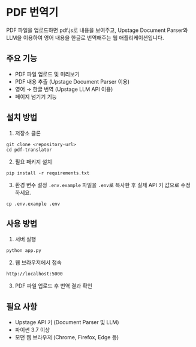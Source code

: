 # PDF 번역기

PDF 파일을 업로드하면 pdf.js로 내용을 보여주고, Upstage Document Parser와 LLM을 이용하여 영어 내용을 한글로 번역해주는 웹 애플리케이션입니다.

## 주요 기능

- PDF 파일 업로드 및 미리보기
- PDF 내용 추출 (Upstage Document Parser 이용)
- 영어 → 한글 번역 (Upstage LLM API 이용)
- 페이지 넘기기 기능

## 설치 방법

1. 저장소 클론
```
git clone <repository-url>
cd pdf-translator
```

2. 필요 패키지 설치
```
pip install -r requirements.txt
```

3. 환경 변수 설정
`.env.example` 파일을 `.env`로 복사한 후 실제 API 키 값으로 수정하세요.
```
cp .env.example .env
```

## 사용 방법

1. 서버 실행
```
python app.py
```

2. 웹 브라우저에서 접속
```
http://localhost:5000
```

3. PDF 파일 업로드 후 번역 결과 확인

## 필요 사항

- Upstage API 키 (Document Parser 및 LLM)
- 파이썬 3.7 이상
- 모던 웹 브라우저 (Chrome, Firefox, Edge 등) 